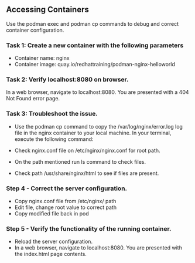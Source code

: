 ## Accessing Containers

Use the podman exec and podman cp commands to debug and correct container
configuration.

### Task 1: Create a new container with the following parameters
* Container name: nginx
* Container image: quay.io/redhattraining/podman-nginx-helloworld

### Task 2: Verify localhost:8080 on browser.
In a web browser, navigate to localhost:8080. You are presented with a 404 Not
Found error page.

### Task 3: Troubleshoot the issue.

* Use the podman cp command to copy the /var/log/nginx/error.log log file in
  the nginx container to your local machine.
  In your terminal, execute the following command:

* Check nginx.conf file on /etc/nginx/nginx.conf for root path.
* On the path mentioned run ls command to check files.
* Check path /usr/share/nginx/html to see if files are present.

### Step 4 - Correct the server configuration.

* Copy nginx.conf file from /etc/nginx/ path
* Edit file, change root value to correct path
* Copy modified file back in pod

### Step 5 - Verify the functionality of the running container.

* Reload the server configuration.
* In a web browser, navigate to localhost:8080. You are presented with the
  index.html page contents.